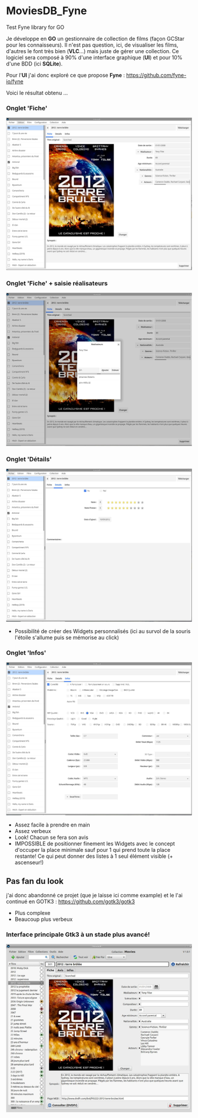 # MoviesDB_Fyne
Test Fyne library for GO 

Je développe en **GO** un gestionnaire de collection de films (façon GCStar pour les connaisseurs).
Il n'est pas question, ici, de visualiser les films, d'autres le font très bien (**VLC**...) mais juste de gérer une collection.
Ce logiciel sera composé à 90% d'une interface graphique (**UI**) et pour 10% d'une BDD (ici **SQLite**).

Pour l'**UI** j'ai donc exploré ce que propose **Fyne** : https://github.com/fyne-io/fyne

Voici le résultat obtenu ...

### Onglet 'Fiche'
![Image 1](/ScreenShots/MoviesDB-1.jpg)

### Onglet 'Fiche' + saisie réalisateurs
![Image 1a](/ScreenShots/MoviesDB-1a.jpg)

### Onglet 'Détails'
![Image 2](/ScreenShots/MoviesDB-2.jpg)
- Possibilité de créer des Widgets personnalisés (ici au survol de la souris l'étoile s'allume puis se mémorise au click)

### Onglet 'Infos'
![Image 3](/ScreenShots/MoviesDB-3.jpg)

- Assez facile à prendre en main
- Assez verbeux
- Look! Chacun se fera son avis
- IMPOSSIBLE de positionner finement les Widgets avec le concept d'occuper la place minimale sauf pour 1 qui prend toute la place restante!
Ce qui peut donner des listes à 1 seul élément visible (+ ascenseur!) 

## Pas fan du look
j'ai donc abandonné ce projet (que je laisse ici comme example) et le l'ai continué en GOTK3 : https://github.com/gotk3/gotk3
- Plus complexe
- Beaucoup plus verbeux

### Interface principale Gtk3 à un stade plus avancé!
![Image Gtk3](/ScreenShots/MoviesDB-Gotk3.jpg)

